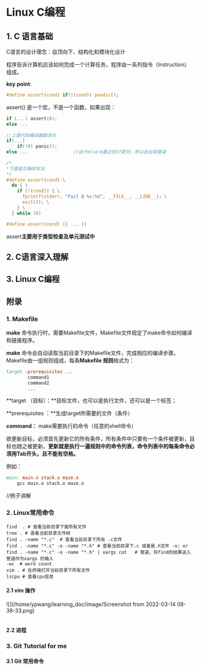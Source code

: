 # Linux C编程





## 1. C 语言基础

C语言的设计理念：自顶向下、结构化和模块化设计

程序告诉计算机应该如何完成一个计算任务，程序由一系列指令（Instruction）组成。

**key** **point**:

```c
#define assert(cond) if(!(cond)) pandic();
```

assert()  是一个宏，不是一个函数，如果出现：

```c
if (...) assert(0);   
else ...
    
//上面代码编译器翻译为
if(...)
    if(!0) panic();
else ...                 //由于else与最近的if配对，所以会出现错误
    
/*
*下面是正确的写法
*/
#define assert(cond) \
  do { \
    if (!(cond)) { \
      fprintf(stderr, "Fail @ %s:%d", __FILE__, __LINE__); \
      exit(1); \
    } \
  } while (0)

#define assert(cond) ({ ... })
```



assert**主要用于类型检查及单元测试中**





## 2. C语言深入理解

## 3. Linux C编程

## 附录 

### 1. Makefile 

**make** 命令执行时，需要Makefile文件，Makefile文件规定了make命令如何编译和链接程序。

**make** 命令会自动读取当前目录下的Makefile文件，完成相应的编译步骤。Makefile由一组规则组成，每条**Makefile 规则**格式为：

```makefile
target :prerequisites ...
		command1
		command2
		...
```

**target （目标）：**目标文件，也可以是执行文件，还可以是一个标签；

**prerequisites ：**生成target所需要的文件（条件）

**command：** make需要执行的命令（任意的shell命令）

欲更新目标，必须首先更新它的所有条件，所有条件中只要有一个条件被更新，目标也随之被更新。**更新就是执行一遍规则中的命令列表，命令列表中的每条命令必须用Tab开头，且不能有空格。**

例如：

```makefile
main: main.o stack.o maze.o
	gcc main.o stack.o maze.o
```

//例子讲解

### 2. Linux常用命令

```shell
find  . # 查看当前目录下面所有文件
tree . # 查看当前目录文件树
find . -name "*.c"  # 查看当前目录下所有 .c文件
find . -name "*.c" -o -name "*.h" # 查看当前目录下.c 或者是.h文件 -o: or
find . -name "*.c" -o -name "*.h" | xargs cat   # 管道，将find的结果送入管道作为xargs 的输入
-wc  # word count 
vim . # 在终端打开当前目录下所有文件
lscpu # 查看cpu信息
```

#### 2.1 vim 操作

![](/home/ypwang/learning_doc/image/Screenshot from 2022-03-14 08-38-33.png)
```shell

```

#### 2.2 进程

### 3. Git Tutorial for me
#### 3.1 Git 常用命令

